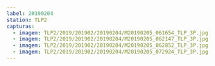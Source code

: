 ```yaml
---
label: 20190204
station: TLP2
capturas:
  - imagem: TLP2/2019/201902/20190204/M20190205_061654_TLP_3P.jpg
  - imagem: TLP2/2019/201902/20190204/M20190205_062147_TLP_3P.jpg
  - imagem: TLP2/2019/201902/20190204/M20190205_062852_TLP_3P.jpg
  - imagem: TLP2/2019/201902/20190204/M20190205_072924_TLP_3P.jpg
---
```

